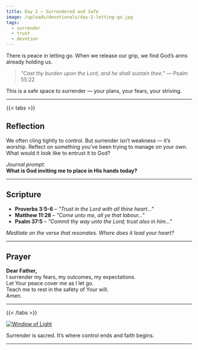 ```yaml
---
title: Day 2 – Surrendered and Safe
image: /uploads/devotionals/day-2-letting-go.jpg
tags:
  - surrender
  - trust
  - devotion
---
```


There is peace in letting go. When we release our grip, we find God’s arms already holding us.

> _"Cast thy burden upon the Lord, and he shall sustain thee."_ — Psalm 55:22

This is a safe space to surrender — your plans, your fears, your striving.

---

{{< tabs >}}

## Reflection

We often cling tightly to control. But surrender isn’t weakness — it’s worship. Reflect on something you’ve been trying to manage on your own. What would it look like to entrust it to God?

_Journal prompt:_  
**What is God inviting me to place in His hands today?**

---

## Scripture

- **Proverbs 3:5-6** – _"Trust in the Lord with all thine heart..."_
- **Matthew 11:28** – _"Come unto me, all ye that labour..."_
- **Psalm 37:5** – _"Commit thy way unto the Lord; trust also in him..."_

_Meditate on the verse that resonates. Where does it lead your heart?_

---

## Prayer

**Dear Father,**  
I surrender my fears, my outcomes, my expectations.  
Let Your peace cover me as I let go.  
Teach me to rest in the safety of Your will.  
Amen.

---

{{< /tabs >}}

[![Window of Light](/uploads/devotionals/day-2-letting-go.jpg)](/uploads/devotionals/day-2-letting-go.jpg)


Surrender is sacred. It’s where control ends and faith begins.

---


